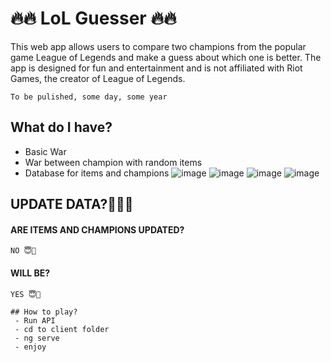 
# 🔥🔥 LoL Guesser 🔥🔥

This web app allows users to compare two champions from the popular game League of Legends and make a guess about which one is better.
The app is designed for fun and entertainment and is not affiliated with Riot Games, the creator of League of Legends.

```To be pulished, some day, some year```

## What do I have?
 - Basic War
 - War between champion with random items
 - Database for items and champions
 ![image](https://github.com/bachehe/LolGuesser/assets/89192599/04e1d8bd-ad95-4b2c-bd77-eb075b5f8241)
![image](https://github.com/bachehe/LolGuesser/assets/89192599/0de7776d-29a3-4279-bab8-976ac32c2be2)
![image](https://github.com/bachehe/LolGuesser/assets/89192599/4b675cbb-7c1b-4fda-b556-e93ab6bcb918)
![image](https://github.com/bachehe/LolGuesser/assets/89192599/0de7293f-a26e-4c2b-b2cc-6fa5b4781372)


## UPDATE DATA?🍕🍕🍕

#### ARE ITEMS AND CHAMPIONS UPDATED?

```http
NO 😇🌈
```

#### WILL BE?

```http
YES 😇🌈

## How to play?
 - Run API
 - cd to client folder
 - ng serve
 - enjoy
